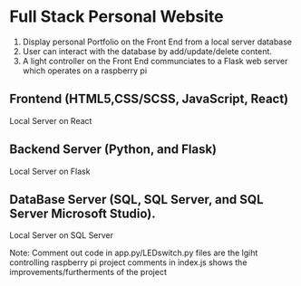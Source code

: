 # Full Stack Personal Website

1. Display personal Portfolio on the Front End from a local server database
2. User can interact with the database by add/update/delete content.
3. A light controller on the Front End communciates to a Flask web server which operates on a raspberry pi  

## Frontend (HTML5,CSS/SCSS, JavaScript, React) 
Local Server on React
## Backend Server (Python, and Flask)
Local Server on Flask
## DataBase Server (SQL, SQL Server, and SQL Server Microsoft Studio). 
Local Server on SQL Server 


Note:
Comment out code in app.py/LEDswitch.py files are the lgiht controlling raspberry pi project
comments in index.js shows the improvements/furtherments of the project
